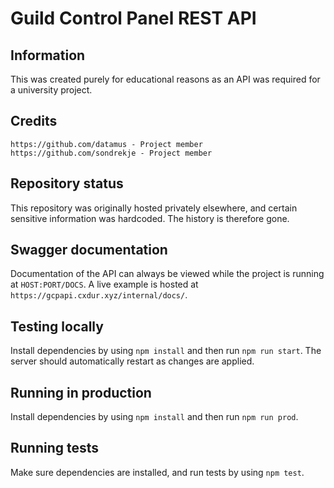 # Guild Control Panel REST API

## Information
This was created purely for educational reasons as an API was required for a university project.

## Credits
```
https://github.com/datamus - Project member
https://github.com/sondrekje - Project member
```

## Repository status
This repository was originally hosted privately elsewhere, and certain sensitive information was hardcoded. The history is therefore gone.

## Swagger documentation
Documentation of the API can always be viewed while the project is running at ``HOST:PORT/DOCS``. A live example is hosted at ``https://gcpapi.cxdur.xyz/internal/docs/``.

## Testing locally
Install dependencies by using ``npm install`` and then run ``npm run start``. The server should automatically restart as changes are applied.

## Running in production
Install dependencies by using ``npm install`` and then run ``npm run prod``.

## Running tests
Make sure dependencies are installed, and run tests by using ``npm test``. 

